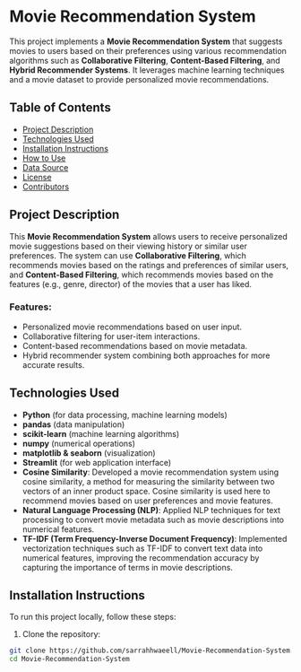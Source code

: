 # Movie Recommendation System

This project implements a **Movie Recommendation System** that suggests movies to users based on their preferences using various recommendation algorithms such as **Collaborative Filtering**, **Content-Based Filtering**, and **Hybrid Recommender Systems**. It leverages machine learning techniques and a movie dataset to provide personalized movie recommendations.

## Table of Contents

- [Project Description](#project-description)
- [Technologies Used](#technologies-used)
- [Installation Instructions](#installation-instructions)
- [How to Use](#how-to-use)
- [Data Source](#data-source)
- [License](#license)
- [Contributors](#contributors)

## Project Description

This **Movie Recommendation System** allows users to receive personalized movie suggestions based on their viewing history or similar user preferences. The system can use **Collaborative Filtering**, which recommends movies based on the ratings and preferences of similar users, and **Content-Based Filtering**, which recommends movies based on the features (e.g., genre, director) of the movies that a user has liked.

### Features:
- Personalized movie recommendations based on user input.
- Collaborative filtering for user-item interactions.
- Content-based recommendations based on movie metadata.
- Hybrid recommender system combining both approaches for more accurate results.

## Technologies Used

- **Python** (for data processing, machine learning models)
- **pandas** (data manipulation)
- **scikit-learn** (machine learning algorithms)
- **numpy** (numerical operations)
- **matplotlib & seaborn** (visualization)
- **Streamlit** (for web application interface)
- **Cosine Similarity**: Developed a movie recommendation system using cosine similarity, a method for measuring the similarity between two vectors of an inner product space. Cosine similarity is used here to recommend movies based on user preferences and movie features.
- **Natural Language Processing (NLP)**: Applied NLP techniques for text processing to convert movie metadata such as movie descriptions into numerical features.
- **TF-IDF (Term Frequency-Inverse Document Frequency)**: Implemented vectorization techniques such as TF-IDF to convert text data into numerical features, improving the recommendation accuracy by capturing the importance of terms in movie descriptions.

## Installation Instructions

To run this project locally, follow these steps:

1. Clone the repository:

```bash
git clone https://github.com/sarrahhwaeell/Movie-Recommendation-System.git
cd Movie-Recommendation-System
